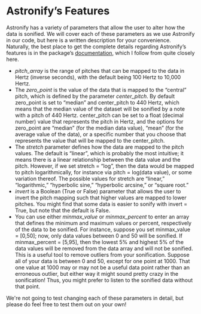 # Astronify’s Features

Astronify has a variety of parameters that allow the user to alter how the data is sonified. We will cover each of these parameters as we use Astronify in our code, but here is a written description for your convenience. Naturally, the best place to get the complete details regarding Astronify’s features is in the package’s [documentation]( https://astronify.readthedocs.io/en/latest/astronify/index.html), which I follow from quite closely here.
- *pitch_array* is the range of pitches that can be mapped to the data in Hertz (inverse seconds), with the default being 100 Hertz to 10,000 Hertz.
- The *zero_point* is the value of the data that is mapped to the “central” pitch, which is defined by the parameter *center_pitch*. By default zero_point is set to “median” and center_pitch to 440 Hertz, which means that the median value of the dataset will be sonified by a note with a pitch of 440 Hertz. center_pitch can be set to a float (decimal number) value that represents the pitch in Hertz, and the options for zero_point are “median” (for the median data value), “mean” (for the average value of the data), or a specific number that you choose that represents the value that will be mapped to the center_pitch.
- The *stretch* parameter defines how the data are mapped to the pitch values. The default is “linear”, which is probably the most intuitive; it means there is a linear relationship between the data value and the pitch. However, if we set stretch = “log”, then the data would be mapped to pitch logarithmically, for instance via pitch = log(data value), or some variation thereof. The possible values for stretch are “linear,” “logarithmic,” “hyperbolic sine,” “hyperbolic arcsine,” or “square root.”
- *invert* is a Boolean (True or False) parameter that allows the user to invert the pitch mapping such that higher values are mapped to lower pitches. You might find that some data is easier to sonify with invert = True, but note that the default is False.
- You can use either *minmax_value* or *minmax_percent* to enter an array that defines the minimum and maximum values or percent, respectively of the data to be sonified. For instance, suppose you set minmax_value = [0,50]; now, only data values between 0 and 50 will be sonified. If minmax_percent = [5,95], then the lowest 5% and highest 5% of the data values will be removed from the data array and will not be sonified. This is a useful tool to remove outliers from your sonification. Suppose all of your data is between 0 and 50, except for one point at 1000. That one value at 1000 may or may not be a useful data point rather than an erroneous outlier, but either way it might sound pretty crazy in the sonification! Thus, you might prefer to listen to the sonified data without that point.

We're not going to test changing each of these parameters in detail, but please do feel free to test them out on your own!
